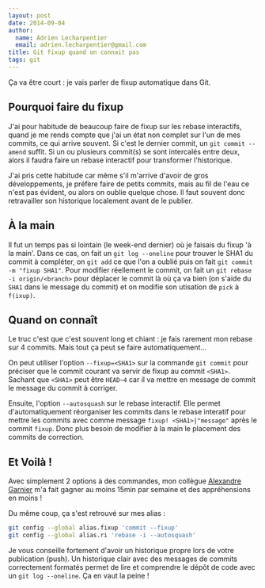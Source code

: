 ```yaml
---
layout: post
date: 2014-09-04
author:
  name: Adrien Lecharpentier
  email: adrien.lecharpentier@gmail.com
title: Git fixup quand on connait pas
tags: git
---
```


Ça va être court : je vais parler de fixup automatique dans Git.

## Pourquoi faire du fixup

J'ai pour habitude de beaucoup faire de fixup sur les rebase interactifs, quand je me rends compte que j'ai un état non complet sur l'un de mes commits, ce qui arrive souvent. Si c'est le dernier commit, un `git commit --amend` suffit. Si un ou plusieurs commit(s) se sont intercalés entre deux, alors il faudra faire un rebase interactif pour transformer l'historique.

J'ai pris cette habitude car même s'il m'arrive d'avoir de gros développements, je préfère faire de petits commits, mais au fil de l'eau ce n'est pas évident, ou alors on oublie quelque chose. Il faut souvent donc retravailler son historique localement avant de le publier.

## À la main

Il fut un temps pas si lointain (le week-end dernier) où je faisais du fixup 'à la main'. Dans ce cas, on fait un `git log --oneline` pour trouver le SHA1 du commit à compléter, on `git add` ce que l'on a oublié puis on fait `git commit -m "fixup SHA1"`. Pour modifier réellement le commit, on fait un `git rebase -i origin/<branch>` pour déplacer le commit là où ça va bien (on s'aide du `SHA1` dans le message du commit) et on modifie son utisation de `pick` à `f(ixup)`.

## Quand on connaît

Le truc c'est que c'est souvent long et chiant : je fais rarement mon rebase sur 4 commits. Mais tout ça peut se faire automatiquement...

On peut utiliser l'option `--fixup=<SHA1>` sur la commande `git commit` pour préciser que le commit courant va servir de fixup au commit `<SHA1>`. Sachant que `<SHA1>` peut être `HEAD~4` car il va mettre en message de commit le message du commit à corriger.

Ensuite, l'option `--autosquash` sur le rebase interactif. Elle permet d'automatiquement réorganiser les commits dans le rebase interatif pour mettre les commits avec comme message `fixup! <SHA1>|"message"` après le commit `fixup`. Donc plus besoin de modifier à la main le placement des commits de correction.

## Et Voilà !

Avec simplement 2 options à des commandes, mon collègue [Alexandre Garnier](https://twitter.com/zigarn) m'a fait gagner au moins 15min par semaine et des appréhensions en moins !

Du même coup, ça s'est retrouvé sur mes alias :

```bash
git config --global alias.fixup 'commit --fixup'
git config --global alias.ri 'rebase -i --autosquash'
```

Je vous conseille fortement d'avoir un historique propre lors de votre publication (push). Un historique clair avec des messages de commits correctement formatés permet de lire et comprendre le dépôt de code avec un `git log --oneline`. Ça en vaut la peine !
